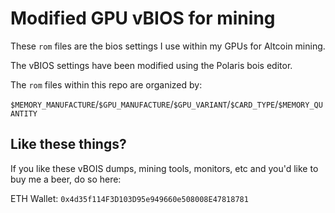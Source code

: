 # Modified GPU vBIOS for mining

These `rom` files are the bios settings I use within my GPUs for Altcoin mining.

The vBIOS settings have been modified using the Polaris bois editor.

The `rom` files within this repo are organized by:

`$MEMORY_MANUFACTURE`/`$GPU_MANUFACTURE`/`$GPU_VARIANT`/`$CARD_TYPE`/`$MEMORY_QUANTITY`

## Like these things?

If you like these vBOIS dumps, mining tools, monitors, etc and you'd like to buy me
a beer, do so here:

ETH Wallet: ``0x4d35f114F3D103D95e949660e508008E47818781``
